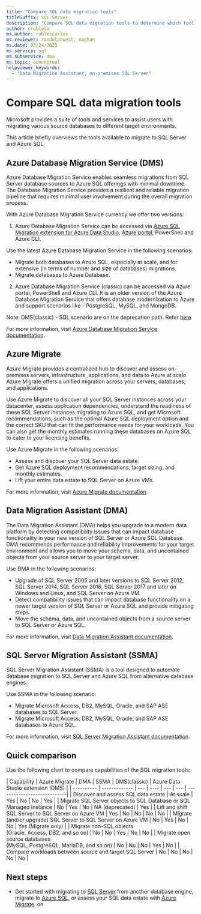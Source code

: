 ```yaml
---
title: "Compare SQL data migration tools"
titleSuffix: SQL Server
description: "Compare SQL data migration tools to determine which tool best suits your business needs, such as Data Migration Assistant (DMA), Azure Migrate, Azure Database Migration Service, SQL Server Migration Assistant (SSMA), Database Experimentation Assistant (DEA). "
author: croblesm
ms.author: roblescarlos
ms.reviewer: randolphwest, maghan
ms.date: 03/24/2023
ms.service: sql
ms.subservice: dma
ms.topic: conceptual
helpviewer_keywords:
  - "Data Migration Assistant, on-premises SQL Server"
---
```


# Compare SQL data migration tools

Microsoft provides a suite of tools and services to assist users with migrating various source databases to different target environments.

This article briefly overviews the tools available to migrate to SQL Server and Azure SQL.

## Azure Database Migration Service (DMS)

Azure Database Migration Service enables seamless migrations from SQL Server database sources to Azure SQL offerings with minimal downtime. The Database Migration Service provides a resilient and reliable migration pipeline that requires minimal user involvement during the overall migration process.

With Azure Database Migration Service currently we offer two versions:

1. Azure Database Migration Service can be accessed via [Azure SQL Migration extension for Azure Data Studio](https://learn.microsoft.com/azure/dms/migration-using-azure-data-studio), [Azure portal](https://portal.azure.com/#create/Microsoft.AzureDMS), PowerShell and Azure CLI.

  Use the latest Azure Database Migration Service in the following scenarios:

- Migrate both databases to Azure SQL, especially at scale, and for extensive (in terms of number and size of databases) migrations.
- Migrate databases to Azure Database.

2. Azure Database Migration Service (classic) can be accessed via Azure portal, PowerShell and Azure CLI. It is an older version of the Azure Database Migration Service that offers database modernization to Azure and support scenarios like - PostgreSQL, MySQL, and MongoDB.

Note: DMS(classic) - SQL scenario are on the deprecation path. Refer [here](https://azure.microsoft.com/updates?id=retirement-azure-database-migration-service-classic-sql-server-scenarios-deprecation)


For more information, visit [Azure Database Migration Service documentation](/azure/dms/).

## Azure Migrate

Azure Migrate provides a centralized hub to discover and assess on-premises servers, infrastructure, applications, and data to Azure at scale. Azure Migrate offers a unified migration across your servers, databases, and applications.

Use Azure Migrate to discover all your SQL Server instances across your datacenter, assess application dependencies, understand the readiness of these SQL Server instances migrating to Azure SQL, and get Microsoft recommendations, such as the optimal Azure SQL deployment option and the correct SKU that can fit the performance needs for your workloads. You can also get the monthly estimates running these databases on Azure SQL to cater to your licensing benefits.

Use Azure Migrate in the following scenarios:

- Assess and discover your SQL Server data estate.
- Get Azure SQL deployment recommendations, target sizing, and monthly estimates.
- Lift your entire data estate to SQL Server on Azure VMs.

For more information, visit [Azure Migrate documentation](/azure/migrate/).


## Data Migration Assistant (DMA)

The Data Migration Assistant (DMA) helps you upgrade to a modern data platform by detecting compatibility issues that can impact database functionality in your new version of SQL Server or Azure SQL Database. DMA recommends performance and reliability improvements for your target environment and allows you to move your schema, data, and uncontained objects from your source server to your target server.

Use DMA in the following scenarios:

- Upgrade of SQL Server 2005 and later versions to SQL Server 2012, SQL Server 2014, SQL Server 2016, SQL Server 2017 and later on Windows and Linux, and SQL Server on Azure VM.
- Detect compatibility issues that can impact database functionality on a newer target version of SQL Server or Azure SQL and provide mitigating steps.
- Move the schema, data, and uncontained objects from a source server to SQL Server or Azure SQL.

For more information, visit [Data Migration Assistant documentation](../../dma/dma-overview.md).

## SQL Server Migration Assistant (SSMA)

SQL Server Migration Assistant (SSMA) is a tool designed to automate database migration to SQL Server and Azure SQL from alternative database engines.

Use SSMA in the following scenario:

- Migrate Microsoft Access, DB2, MySQL, Oracle, and SAP ASE databases to SQL Server.
- Migrate Microsoft Access, DB2, MySQL, Oracle, and SAP ASE databases to Azure SQL.

For more information, visit [SQL Server Migration Assistant documentation](../../ssma/sql-server-migration-assistant.md).

## Quick comparison

Use the following chart to compare capabilities of the SQL migration tools:

| Capability | Azure Migrate | DMA | SSMA | DMS(classic) | Azure Data Studio extension (DMS) |
| ---------- | ------------- | --- | ---- | --- | --- | ----------------------------|
| Discover and assess SQL data estate | At scale | Yes | No | No | Yes |
| Migrate SQL Server objects to SQL Database or SQL Managed Instance | No | Yes | No | NA (deprecated) | Yes |
| Lift and shift SQL Server to SQL Server on Azure VM | Yes | No | No | No | No |
| Migrate (and/or upgrade) SQL Server to SQL Server on Azure VM | No | Yes | No | No | Yes (Migrate only) |
| Migrate non-SQL objects<br />(Oracle, Access, DB2, and so on) | No | No | Yes | No | No |
| Migrate open source databases<br />(MySQL, PostgreSQL, MariaDB, and so on) | No | No | No | Yes | No |
| Compare workloads between source and target SQL Server | No | No | No | No | No |

## Next steps

- Get started with migrating to [SQL Server](../../ssma/sql-server-migration-assistant.md) from another database engine, migrate to [Azure SQL](/azure/azure-sql/migration-guides/), or assess your SQL data estate with [Azure Migrate](/azure/migrate/how-to-create-azure-sql-assessment).
on
